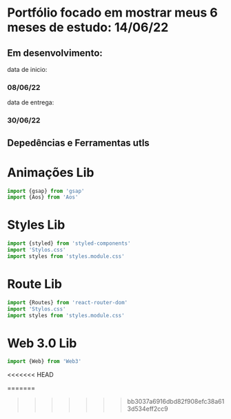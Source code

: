 # Portfólio focado em mostrar meus 6 meses de estudo: 14/06/22

<h2>Em desenvolvimento:</h2>
data de inicio: <h3>08/06/22</h3>
data de entrega: <h3>30/06/22</h3>


<h2>Depedências e Ferramentas utls</h2>

# Animações Lib
```javascript
import {gsap} from 'gsap'
import {Aos} from 'Aos'
```

# Styles Lib
```javascript
import {styled} from 'styled-components'
import 'Stylos.css'
import styles from 'styles.module.css'
```
# Route Lib
```javascript
import {Routes} from 'react-router-dom'
import 'Stylos.css'
import styles from 'styles.module.css'
```

# Web 3.0 Lib
```javascript
import {Web} from 'Web3'
```

<<<<<<< HEAD

=======
>>>>>>> bb3037a6916dbd82f908efc38a613d534eff2cc9
